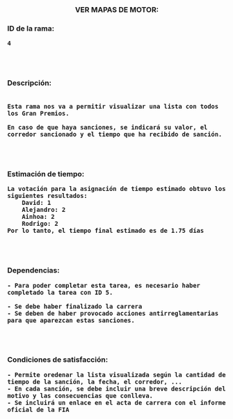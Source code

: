 
<h3 align="center">
VER MAPAS DE MOTOR:
<h3/>


    
**ID de la rama:** 
```
4
```
<br><br/>

**Descripción:**
<br><br/>
```
Esta rama nos va a permitir visualizar una lista con todos los Gran Premios.

En caso de que haya sanciones, se indicará su valor, el corredor sancionado y el tiempo que ha recibido de sanción.
```
<br><br/>

**Estimación de tiempo:**
```
La votación para la asignación de tiempo estimado obtuvo los siguientes resultados:
    David: 1
    Alejandro: 2
    Ainhoa: 2
    Rodrigo: 2
Por lo tanto, el tiempo final estimado es de 1.75 días
```
<br><br/>

**Dependencias:**
```
- Para poder completar esta tarea, es necesario haber completado la tarea con ID 5.

- Se debe haber finalizado la carrera
- Se deben de haber provocado acciones antirreglamentarias para que aparezcan estas sanciones.
```

<br><br/>

**Condiciones de satisfacción:**
```
- Permite oredenar la lista visualizada según la cantidad de tiempo de la sanción, la fecha, el corredor, ...
- En cada sanción, se debe incluir una breve descripción del motivo y las consecuencias que conlleva.
- Se incluirá un enlace en el acta de carrera con el informe oficial de la FIA
```

